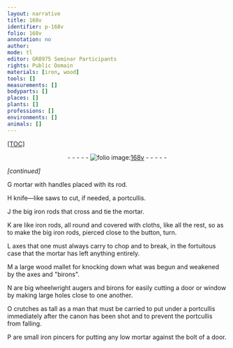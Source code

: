 ```yaml
---
layout: narrative
title: 168v
identifier: p-168v
folio: 168v
annotation: no
author:
mode: tl
editor: GR8975 Seminar Participants
rights: Public Domain
materials: [iron, wood]
tools: []
measurements: []
bodyparts: []
places: []
plants: []
professions: []
environments: []
animals: []
---
```


<p><a href="{{ site.baseurl }}/diplomatic/">[TOC]</a></p><div class="folio" align="center">- - - - - <a href="http://gallica.bnf.fr/ark:/12148/btv1b10500001g/f342.image" target="_blank"><img src="https://cu-mkp.github.io/2017-workshop-edition/assets/photo-icon.png" alt="folio image: " style="display:inline-block; margin-bottom:-3px;"/>168v</a> - - - - - </div>  
 
*[continued]*
  
G mortar with handles placed with its rod.
 
H knife—like saws to cut, if needed, a portcullis.
 
J the big <span class="m">iron</span> rods that cross and tie the mortar.
 
K are like <span class="m">iron</span> rods, all round and covered with cloths, like all the rest, so as to make the big <span class="m">iron</span> rods, pierced close to the button, turn.
 
L axes that one must always carry to chop and to break, in the fortuitous case that the mortar has left anything entirely.
 
M a large <span class="m">wood</span> mallet for knocking down what was begun and weakened by the axes and "birons".
 
N are big wheelwright augers and birons for easily cutting a door or window by making large holes close to one another.
 
O crutches as tall as a man that must be carried to put under a portcullis immediately after the canon has been shot and to prevent the portcullis from falling.
 
P are small <span class="m">iron</span> pincers for putting any low mortar against the bolt of a door.
 
